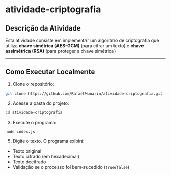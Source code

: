 # atividade-criptografia

## Descrição da Atividade

Esta atividade consiste em implementar um algoritmo de criptografia que utiliza **chave simétrica (AES-GCM)** (para cifrar um texto) e **chave assimétrica (RSA)** (para proteger a chave simétrica)

---

## Como Executar Localmente

1. Clone o repositório:

```bash
git clone https://github.com/RafaelMunarin/atividade-criptografia.git
```

2. Acesse a pasta do projeto:

```bash
cd atividade-criptografia
```

3. Execute o programa:

```bash
node index.js
```

5. Digite o texto.
   O programa exibirá:

- Texto original
- Texto cifrado (em hexadecimal)
- Texto decifrado
- Validação se o processo foi bem-sucedido (`true`/`false`)